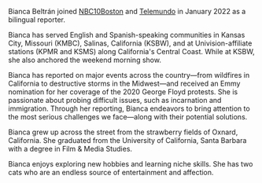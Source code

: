 Bianca Beltrán joined [NBC10Boston](https://www.nbcboston.com/author/bianca-beltran/) and [Telemundo](https://www.telemundonuevainglaterra.com/) in January 2022 as a bilingual reporter. 

Bianca has served English and Spanish-speaking communities in Kansas City, Missouri (KMBC), Salinas, California (KSBW), and at Univision-affiliate stations (KPMR and KSMS) along California's Central Coast. While at KSBW, she also anchored the weekend morning show. 

Bianca has reported on major events across the country—from wildfires in California to destructive storms in the Midwest—and received an Emmy nomination for her coverage of the 2020 George Floyd protests. She is passionate about probing difficult issues, such as incarnation and immigration. Through her reporting, Bianca endeavors to bring attention to the most serious challenges we face—along with their potential solutions. 

Bianca grew up across the street from the strawberry fields of Oxnard, California. She graduated from the University of California, Santa Barbara with a degree in Film & Media Studies. 

Bianca enjoys exploring new hobbies and learning niche skills. She has two cats who are an endless source of entertainment and affection.
